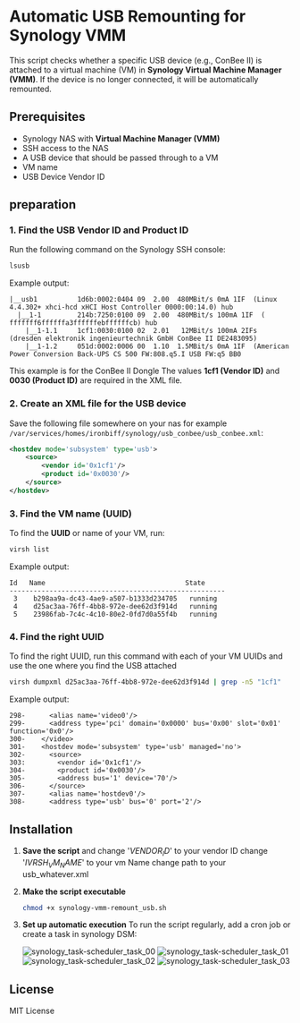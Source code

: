 # Automatic USB Remounting for Synology VMM

This script checks whether a specific USB device (e.g., ConBee II) is attached to a virtual machine (VM) in **Synology Virtual Machine Manager (VMM)**. If the device is no longer connected, it will be automatically remounted.

## Prerequisites
- Synology NAS with **Virtual Machine Manager (VMM)**
- SSH access to the NAS
- A USB device that should be passed through to a VM
- VM name
- USB Device Vendor ID

  
## preparation


### **1. Find the USB Vendor ID and Product ID**
Run the following command on the Synology SSH console:
```bash
lsusb
```
Example output:
```
|__usb1          1d6b:0002:0404 09  2.00  480MBit/s 0mA 1IF  (Linux 4.4.302+ xhci-hcd xHCI Host Controller 0000:00:14.0) hub
  |__1-1         214b:7250:0100 09  2.00  480MBit/s 100mA 1IF  ( fffffff6ffffffa3ffffffebffffffcb) hub
    |__1-1.1     1cf1:0030:0100 02  2.01   12MBit/s 100mA 2IFs (dresden elektronik ingenieurtechnik GmbH ConBee II DE2483095)
    |__1-1.2     051d:0002:0006 00  1.10  1.5MBit/s 0mA 1IF  (American Power Conversion Back-UPS CS 500 FW:808.q5.I USB FW:q5 BB0
```
This example is for the ConBee II Dongle
The values **1cf1 (Vendor ID)** and **0030 (Product ID)** are required in the XML file.


### **2. Create an XML file for the USB device**
Save the following file somewhere on your nas for example `/var/services/homes/ironbiff/synology/usb_conbee/usb_conbee.xml`:

```xml
<hostdev mode='subsystem' type='usb'>
    <source>
        <vendor id='0x1cf1'/>
        <product id='0x0030'/>
    </source>
</hostdev>
```


### **3. Find the VM name (UUID)**
To find the **UUID** or name of your VM, run:
```bash
virsh list
```
Example output:
```
Id   Name                                   State
------------------------------------------------------
 3    b298aa9a-dc43-4ae9-a507-b1333d234705   running
 4    d25ac3aa-76ff-4bb8-972e-dee62d3f914d   running
 5    23986fab-7c4c-4c10-80e2-0fd7d0a55f4b   running
```

### **4. Find the right UUID**
To find the right UUID, run this command with each of your VM UUIDs and use the one where you find the USB attached
```bash
virsh dumpxml d25ac3aa-76ff-4bb8-972e-dee62d3f914d | grep -n5 "1cf1"
```
Example output:
```
298-      <alias name='video0'/>
299-      <address type='pci' domain='0x0000' bus='0x00' slot='0x01' function='0x0'/>
300-    </video>
301-    <hostdev mode='subsystem' type='usb' managed='no'>
302-      <source>
303:        <vendor id='0x1cf1'/>
304-        <product id='0x0030'/>
305-        <address bus='1' device='70'/>
306-      </source>
307-      <alias name='hostdev0'/>
308-      <address type='usb' bus='0' port='2'/>
```




## Installation
1. **Save the script** and
   change '$VENDOR_ID$' to your vendor ID
   change '$IVRSH_VM_NAME$' to your vm Name
   change path to your usb_whatever.xml

2. **Make the script executable**
   ```bash
   chmod +x synology-vmm-remount_usb.sh
   ```

3. **Set up automatic execution**
   To run the script regularly, add a cron job or create a task in synology DSM:
   
   ![synology_task-scheduler_task_00](images/synology_task-scheduler_task_00.png)
   ![synology_task-scheduler_task_01](images/synology_task-scheduler_task_01.png)
   ![synology_task-scheduler_task_02](images/synology_task-scheduler_task_02.png)
   ![synology_task-scheduler_task_03](images/synology_task-scheduler_task_03.png)


## License
MIT License


